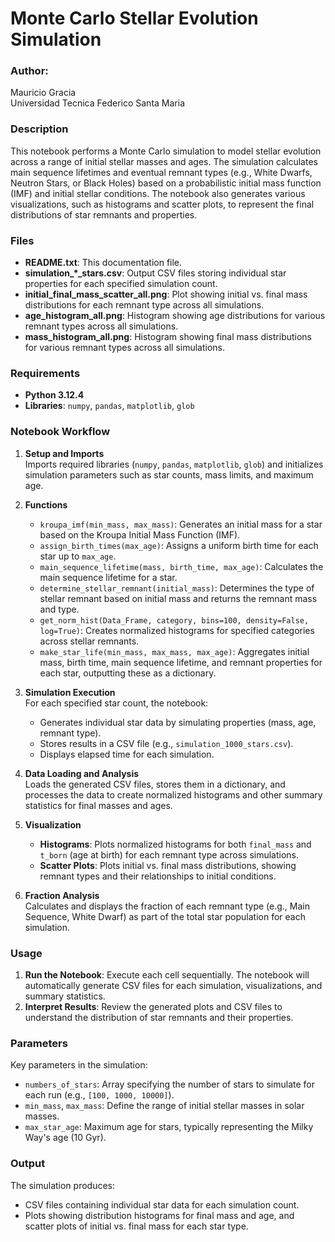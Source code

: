 
# Monte Carlo Stellar Evolution Simulation

### Author:
Mauricio Gracia  
Universidad Tecnica Federico Santa Maria  

### Description
This notebook performs a Monte Carlo simulation to model stellar evolution across a range of initial stellar masses and ages. The simulation calculates main sequence lifetimes and eventual remnant types (e.g., White Dwarfs, Neutron Stars, or Black Holes) based on a probabilistic initial mass function (IMF) and initial stellar conditions. The notebook also generates various visualizations, such as histograms and scatter plots, to represent the final distributions of star remnants and properties.

### Files
- **README.txt**: This documentation file.
- **simulation_*_stars.csv**: Output CSV files storing individual star properties for each specified simulation count.
- **initial_final_mass_scatter_all.png**: Plot showing initial vs. final mass distributions for each remnant type across all simulations.
- **age_histogram_all.png**: Histogram showing age distributions for various remnant types across all simulations.
- **mass_histogram_all.png**: Histogram showing final mass distributions for various remnant types across all simulations.

### Requirements
- **Python 3.12.4**
- **Libraries**: `numpy`, `pandas`, `matplotlib`, `glob`

### Notebook Workflow

1. **Setup and Imports**  
   Imports required libraries (`numpy`, `pandas`, `matplotlib`, `glob`) and initializes simulation parameters such as star counts, mass limits, and maximum age.

2. **Functions**  
   - `kroupa_imf(min_mass, max_mass)`: Generates an initial mass for a star based on the Kroupa Initial Mass Function (IMF).
   - `assign_birth_times(max_age)`: Assigns a uniform birth time for each star up to `max_age`.
   - `main_sequence_lifetime(mass, birth_time, max_age)`: Calculates the main sequence lifetime for a star.
   - `determine_stellar_remnant(initial_mass)`: Determines the type of stellar remnant based on initial mass and returns the remnant mass and type.
   - `get_norm_hist(Data_Frame, category, bins=100, density=False, log=True)`: Creates normalized histograms for specified categories across stellar remnants.
   - `make_star_life(min_mass, max_mass, max_age)`: Aggregates initial mass, birth time, main sequence lifetime, and remnant properties for each star, outputting these as a dictionary.

3. **Simulation Execution**  
   For each specified star count, the notebook:
   - Generates individual star data by simulating properties (mass, age, remnant type).
   - Stores results in a CSV file (e.g., `simulation_1000_stars.csv`).
   - Displays elapsed time for each simulation.

4. **Data Loading and Analysis**  
   Loads the generated CSV files, stores them in a dictionary, and processes the data to create normalized histograms and other summary statistics for final masses and ages.

5. **Visualization**  
   - **Histograms**: Plots normalized histograms for both `final_mass` and `t_born` (age at birth) for each remnant type across simulations.
   - **Scatter Plots**: Plots initial vs. final mass distributions, showing remnant types and their relationships to initial conditions.

6. **Fraction Analysis**  
   Calculates and displays the fraction of each remnant type (e.g., Main Sequence, White Dwarf) as part of the total star population for each simulation.

### Usage
1. **Run the Notebook**: Execute each cell sequentially. The notebook will automatically generate CSV files for each simulation, visualizations, and summary statistics.
2. **Interpret Results**: Review the generated plots and CSV files to understand the distribution of star remnants and their properties.

### Parameters
Key parameters in the simulation:
- `numbers_of_stars`: Array specifying the number of stars to simulate for each run (e.g., `[100, 1000, 10000]`).
- `min_mass`, `max_mass`: Define the range of initial stellar masses in solar masses.
- `max_star_age`: Maximum age for stars, typically representing the Milky Way's age (10 Gyr).

### Output
The simulation produces:
- CSV files containing individual star data for each simulation count.
- Plots showing distribution histograms for final mass and age, and scatter plots of initial vs. final mass for each star type.

